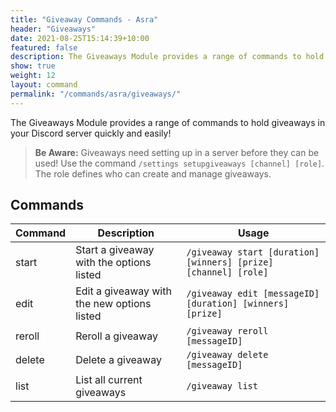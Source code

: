 ```yaml
---
title: "Giveaway Commands - Asra"
header: "Giveaways"
date: 2021-08-25T15:14:39+10:00
featured: false
description: The Giveaways Module provides a range of commands to hold giveaways in your Discord server quickly and easily!
show: true
weight: 12
layout: command
permalink: "/commands/asra/giveaways/"
---
```


The Giveaways Module provides a range of commands to hold giveaways in your Discord server quickly and easily!

> **Be Aware:** Giveaways need setting up in a server before they can be used! Use the command `/settings setupgiveaways [channel] [role]`. The role defines who can create and manage giveaways.

## Commands

| Command              | Description                                                   | Usage                                                           |
| -------------------- | ------------------------------------------------------------- | --------------------------------------------------------------- |
| start                | Start a giveaway with the options listed                      | `/giveaway start [duration] [winners] [prize] [channel] [role]` |
| edit                 | Edit a giveaway with the new options listed                   | `/giveaway edit [messageID] [duration] [winners] [prize]`       |
| reroll               | Reroll a giveaway                                             | `/giveaway reroll [messageID]`                                  |
| delete               | Delete a giveaway                                             | `/giveaway delete [messageID]`                                  |
| list                 | List all current giveaways                                    | `/giveaway list`                                                |